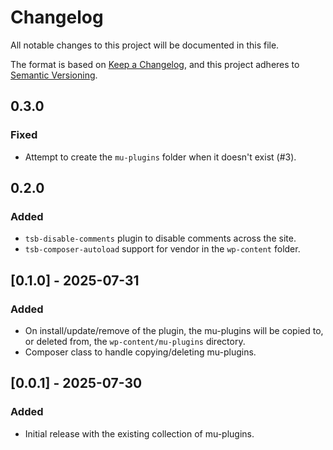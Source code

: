 # Changelog

All notable changes to this project will be documented in this file.

The format is based on [Keep a Changelog](https://keepachangelog.com/en/1.1.0/),
and this project adheres to [Semantic Versioning](https://semver.org/spec/v2.0.0.html).

## 0.3.0

### Fixed

- Attempt to create the `mu-plugins` folder when it doesn't exist (#3).

## 0.2.0

### Added

- `tsb-disable-comments` plugin to disable comments across the site.
- `tsb-composer-autoload` support for vendor in the `wp-content` folder.

## [0.1.0] - 2025-07-31

### Added

- On install/update/remove of the plugin, the mu-plugins will be copied to, or deleted from, the `wp-content/mu-plugins` directory.
- Composer class to handle copying/deleting mu-plugins.

## [0.0.1] - 2025-07-30

### Added

- Initial release with the existing collection of mu-plugins.
